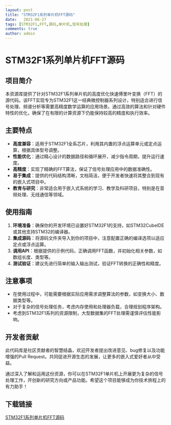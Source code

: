 ```yaml
---
layout: post
title: "STM32F1系列单片机FFT源码"
date:   2021-06-27
tags: [STM32F1,FFT,源码,单片机,信号处理]
comments: true
author: admin
---
```

# STM32F1系列单片机FFT源码

## 项目简介

本资源库提供了针对STM32F1系列单片机的高度优化快速傅里叶变换（FFT）的源代码。该FFT实现专为STM32F1这一经典微控制器系列设计，特别适合进行信号处理、频谱分析等需要高精度数学运算的应用场景。通过高效的算法和针对硬件特性的优化，确保了在有限的计算资源下仍能保持较高的精度和执行效率。

## 主要特点

- **高度兼容**：适用于STM32F1全系芯片，利用其内置的浮点运算单元或定点运算，根据具体型号调整。
- **性能优化**：通过精心设计的数据路径和循环展开，减少指令周期，提升运行速度。
- **高精度**：实现了精确的FFT算法，保证了信号处理应用中的数据准确性。
- **易于集成**：提供的代码结构清晰，文档简洁，便于开发者快速将其整合到现有的嵌入式项目中。
- **教育与研究**：非常适合用于嵌入式系统的学习、教学及科研项目，特别是在音频处理、无线通信等领域。

## 使用指南

1. **环境准备**：确保你的开发环境已设置好STM32F1的支持，如STM32CubeIDE或其他支持STM32的编译器。
2. **集成源码**：将源码文件夹导入到你的项目中，注意配置正确的编译选项以适应定点或浮点运算。
3. **调用API**：根据提供的示例代码，正确调用FFT函数，并初始化相关参数，如数组长度、类型等。
4. **测试验证**：建议先进行简单的输入输出测试，验证FFT转换的正确性和精度。

## 注意事项

- 在使用过程中，可能需要根据实际应用需求调整算法的参数，如变换大小、数据类型等。
- 对于复杂的信号处理任务，考虑内存使用和处理器负载，合理规划程序架构。
- 考虑到STM32F1系列的资源限制，大型数据集的FFT处理需谨慎评估性能影响。

## 开发者贡献

此代码库是社区贡献者的智慧结晶，欢迎开发者提出改进意见、bug修复以及功能增强的Pull Request。共同促进开源生态的发展，让更多的嵌入式爱好者从中受益。

通过深入了解和运用这份资源，你可以在STM32F1单片机上开展更为复杂的信号处理工作，开创新的研究方向或产品功能。希望这个项目能够成为你技术旅程上的有力助手！

## 下载链接

[STM32F1系列单片机FFT源码](https://pan.quark.cn/s/6f3b5136fec1)